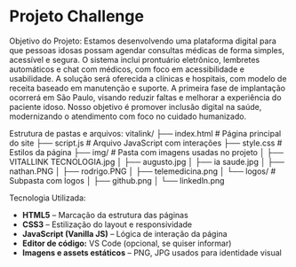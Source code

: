 # Projeto Challenge

Objetivo do Projeto: 
Estamos desenvolvendo uma plataforma digital para que pessoas idosas possam agendar consultas médicas de forma simples, acessível e segura.
O sistema inclui prontuário eletrônico, lembretes automáticos e chat com médicos, com foco em acessibilidade e usabilidade.
A solução será oferecida a clínicas e hospitais, com modelo de receita baseado em manutenção e suporte.
A primeira fase de implantação ocorrerá em São Paulo, visando reduzir faltas e melhorar a experiência do paciente idoso.
Nosso objetivo é promover inclusão digital na saúde, modernizando o atendimento com foco no cuidado humanizado.

Estrutura de pastas e arquivos: 
vitalink/
├── index.html                # Página principal do site
├── script.js                 # Arquivo JavaScript com interações
├── style.css                 # Estilos da página
├── img/                      # Pasta com imagens usadas no projeto
│   ├── VITALLINK TECNOLOGIA.jpg
│   ├── augusto.jpg
│   ├── ia saude.jpg
│   ├── nathan.PNG
│   ├── rodrigo.PNG
│   ├── telemedicina.png
│   └── logos/                # Subpasta com logos
│       ├── github.png
│       └── linkedln.png

Tecnologia Utilizada: 
- **HTML5** – Marcação da estrutura das páginas
- **CSS3** – Estilização do layout e responsividade
- **JavaScript (Vanilla JS)** – Lógica de interação da página
- **Editor de código:** VS Code (opcional, se quiser informar)
- **Imagens e assets estáticos** – PNG, JPG usados para identidade visual
